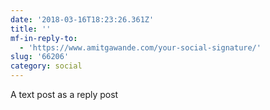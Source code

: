 ```yaml
---
date: '2018-03-16T18:23:26.361Z'
title: ''
mf-in-reply-to:
  - 'https://www.amitgawande.com/your-social-signature/'
slug: '66206'
category: social
---
```

A text post as a reply post
